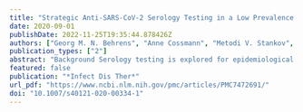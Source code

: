 ```yaml
---
title: "Strategic Anti-SARS-CoV-2 Serology Testing in a Low Prevalence Setting: The COVID-19 Contact (CoCo) Study in Healthcare Professionals"
date: 2020-09-01
publishDate: 2022-11-25T19:35:44.878426Z
authors: ["Georg M. N. Behrens", "Anne Cossmann", "Metodi V. Stankov", "Bianca Schulte", "Hendrik Streeck", "Reinhold Förster", "Berislav Bosnjak", "Stefanie Willenzon", "Anna-Lena Boeck", "Anh Thu Tran", "Thea Thiele", "Theresa Graalmann", "Moritz Z. Kayser", "Anna Zychlinsky Scharff", "Christian Dopfer", "Alexander Horke", "Isabell Pink", "Torsten Witte", "Martin Wetzke", "Diana Ernst", "Alexandra Jablonka", "Christine Happle"]
publication_types: ["2"]
abstract: "Background Serology testing is explored for epidemiological research and to inform individuals after suspected infection. During the coronavirus disease 2019 (COVID-19) pandemic, frontline healthcare professionals (HCP) may be at particular risk for infection. No longitudinal data on functional seroconversion in HCP in regions with low COVID-19 prevalence and low pre-test probability exist.  Methods In a large German university hospital, we performed weekly questionnaire assessments and anti-severe acute respiratory syndrome coronavirus 2 (SARS-CoV-2) immunoglobulin G (IgG) measurements with various commercial tests, a novel surrogate virus neutralisation test, and a neutralisation assay using live SARS-CoV-2.  Results From baseline to week 6, 1080 screening measurements for anti-SARS CoV-2 (S1) IgG from 217 frontline HCP (65% female) were performed. Overall, 75.6% of HCP reported at least one symptom of respiratory infection. Self-perceived infection probability declined over time (from mean 20.1% at baseline to 12.4% in week 6, p textless 0.001). In sera of convalescent patients with PCR-confirmed COVID-19, we measured high anti-SARS-CoV-2 IgG levels, obtained highly concordant results from enzyme-linked immunosorbent assays (ELISA) using e.g. the spike 1 (S1) protein domain and the nucleocapsid protein (NCP) as targets, and confirmed antiviral neutralisation. However, in HCP the cumulative incidence for anti-SARS-CoV-2 (S1) IgG was 1.86% for positive and 0.93% for equivocal positive results over the study period of 6 weeks. Except for one HCP, none of the eight initial positive results were confirmed by alternative serology tests or showed in vitro neutralisation against live SARS-CoV-2. The only true seroconversion occurred without symptoms and mounted strong functional humoral immunity. Thus, the confirmed cumulative incidence for neutralizing anti-SARS-CoV-2 IgG was 0.47%.  Conclusion When assessing anti-SARS-CoV-2 immune status in individuals with low pre-test probability, we suggest confirming positive results from single measurements by alternative serology tests or functional assays. Our data highlight the need for a methodical serology screening approach in regions with low SARS-CoV-2 infection rates.  Trial Registration The study is registered at DRKS00021152.  Electronic supplementary material The online version of this article (10.1007/s40121-020-00334-1) contains supplementary material, which is available to authorized users."
featured: false
publication: "*Infect Dis Ther*"
url_pdf: "https://www.ncbi.nlm.nih.gov/pmc/articles/PMC7472691/"
doi: "10.1007/s40121-020-00334-1"
---
```


